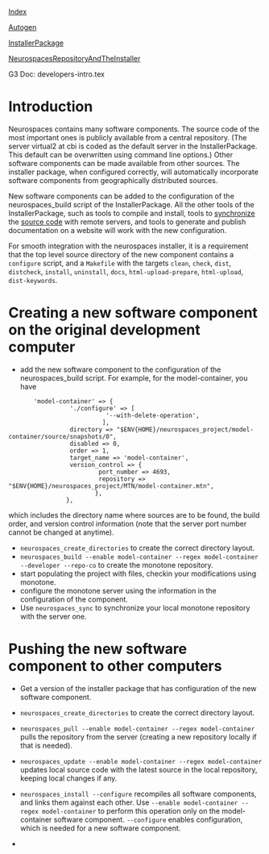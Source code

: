 [Index](Index.md)

[Autogen](Autogen.md)

[InstallerPackage](InstallerPackage.md)

[NeurospacesRepositoryAndTheInstaller](NeurospacesRepositoryAndTheInstaller.md)

G3 Doc: developers-intro.tex

# Introduction #

Neurospaces contains many software components.  The source code of the most important ones is publicly available from a central repository.  (The server virtual2 at cbi is coded as the default server in the InstallerPackage.  This default can be overwritten using command line options.)  Other software components can be made available from other sources.  The installer package, when configured correctly, will automatically incorporate software components from geographically distributed sources.

New software components can be added to the configuration of the neurospaces\_build script of the InstallerPackage.  All the other tools of the InstallerPackage, such as tools to compile and install, tools to [synchronize](NeurospacesRepositoryAndTheInstaller.md) the [source code](NeurospacesRepository.md) with remote servers, and tools to generate and publish documentation on a website will work with the new configuration.

For smooth integration with the neurospaces installer, it is a requirement that the top level source directory of the new component contains a `configure` script, and a `Makefile` with the targets `clean`, `check`, `dist`, `distcheck`, `install`, `uninstall`, `docs`, `html-upload-prepare`, `html-upload`, `dist-keywords`.

# Creating a new software component on the original development computer #

  * add the new software component to the configuration of the neurospaces\_build script.  For example, for the model-container, you have
```
       'model-container' => {
			     './configure' => [
					       '--with-delete-operation',
					      ],
			     directory => "$ENV{HOME}/neurospaces_project/model-container/source/snapshots/0",
			     disabled => 0,
			     order => 1,
			     target_name => 'model-container',
			     version_control => {
						 port_number => 4693,
						 repository => "$ENV{HOME}/neurospaces_project/MTN/model-container.mtn",
						},
			    },
```
which includes the directory name where sources are to be found, the build order, and version control information (note that the server port number cannot be changed at anytime).
  * `neurospaces_create_directories` to create the correct directory layout.
  * `neurospaces_build --enable model-container --regex model-container --developer --repo-co` to create the monotone repository.
  * start populating the project with files, checkin your modifications using monotone.
  * configure the monotone server using the information in the configuration of the component.
  * Use `neurospaces_sync` to synchronize your local monotone repository with the server one.

# Pushing the new software component to other computers #

  * Get a version of the installer package that has configuration of the new software component.
  * `neurospaces_create_directories` to create the correct directory layout.
  * `neurospaces_pull --enable model-container --regex model-container` pulls the repository from the server (creating a new repository locally if that is needed).
  * `neurospaces_update --enable model-container --regex model-container` updates local source code with the latest source in the local repository, keeping local changes if any.
  * `neurospaces_install --configure` recompiles all software components, and links them against each other.  Use `--enable model-container --regex model-container` to perform this operation only on the model-container software component.  `--configure` enables configuration, which is needed for a new software component.

  * 